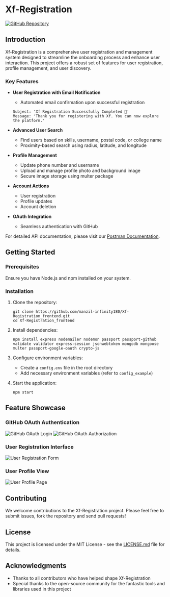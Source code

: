 # Xf-Registration

[![GitHub Repository](https://img.shields.io/badge/GitHub-Xf--Registration__frontend-blue?style=flat-square&logo=github)](https://github.com/manzil-infinity180/Xf-Registration_frontend)

## Introduction

Xf-Registration is a comprehensive user registration and management system designed to streamline the onboarding process and enhance user interaction. This project offers a robust set of features for user registration, profile management, and user discovery.

### Key Features

- **User Registration with Email Notification**
  - Automated email confirmation upon successful registration
  ```
  Subject: 'Xf Registration Successfully Completed 🦾'
  Message: 'Thank you for registering with Xf. You can now explore the platform.'
  ```

- **Advanced User Search**
  - Find users based on skills, username, postal code, or college name
  - Proximity-based search using radius, latitude, and longitude

- **Profile Management**
  - Update phone number and username
  - Upload and manage profile photo and background image
  - Secure image storage using multer package

- **Account Actions**
  - User registration
  - Profile updates
  - Account deletion

- **OAuth Integration**
  - Seamless authentication with GitHub

For detailed API documentation, please visit our [Postman Documentation](https://documenter.getpostman.com/view/27140962/2s9YeD8D4V).

## Getting Started

### Prerequisites

Ensure you have Node.js and npm installed on your system.

### Installation

1. Clone the repository:
   ```
   git clone https://github.com/manzil-infinity180/Xf-Registration_frontend.git
   cd Xf-Registration_frontend
   ```

2. Install dependencies:
   ```
   npm install express nodemailer nodemon passport passport-github validate validator express-session jsonwebtoken mongodb mongoose multer passport-google-oauth crypto-js
   ```

3. Configure environment variables:
   - Create a `config.env` file in the root directory
   - Add necessary environment variables (refer to `config_example`)

4. Start the application:
   ```
   npm start
   ```

## Feature Showcase

### GitHub OAuth Authentication

![GitHub OAuth Login](https://github.com/manzil-infinity180/Xf-Registration/assets/119070053/24d34cd0-34d9-46fb-b1e2-dacce1e6e74e)
![GitHub OAuth Authorization](https://github.com/manzil-infinity180/Xf-Registration/assets/119070053/f2050239-973a-4e42-90e3-6a0547732603)

### User Registration Interface

![User Registration Form](https://github.com/manzil-infinity180/Xf-Registration/assets/119070053/a769fe0c-e49d-4285-8cc0-c51e43f369c8)

### User Profile View

![User Profile Page](https://github.com/manzil-infinity180/Xf-Registration/assets/119070053/7b1fc6e3-829f-49cb-8377-41bdb430844a)

## Contributing

We welcome contributions to the Xf-Registration project. Please feel free to submit issues, fork the repository and send pull requests!

## License

This project is licensed under the MIT License - see the [LICENSE.md](LICENSE.md) file for details.

## Acknowledgments

- Thanks to all contributors who have helped shape Xf-Registration
- Special thanks to the open-source community for the fantastic tools and libraries used in this project

